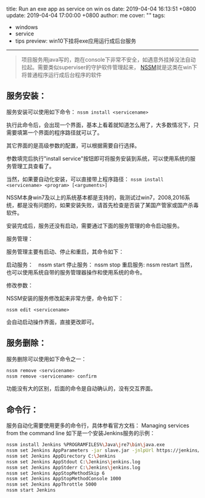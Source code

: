 title: Run an exe app as service on win os
date: 2019-04-04 16:13:51 +0800
update: 2019-04-04 17:00:00 +0800
author: me
cover: ""
tags:
  - windows
  - service
  - tips
preview: win10下挂将exe应用运行成后台服务
---

> 项目服务用java写的，跑在console下非常不安全，如遇意外挂掉没法自动拉起。需要类似superviser的守护软件管理起来，
[NSSM](http://www.nssm.cc)就是这类在win下将普通程序运行成后台程序的软件

## 服务安装：

服务安装可以使用如下命令： `nssm install <servicename>`

执行此命令后，会出现一个界面，基本上看着就知道怎么用了，大多数情况下，只需要填第一个界面的程序路径就可以了。

其它界面的是高级参数的配置，可以根据需要自行选择。

参数填完后执行"install service"按钮即可将服务安装到系统，可以使用系统的服务管理工具查看了。

当然，如果要自动化安装，可以直接带上程序路径： `nssm install <servicename> <program> [<arguments>]`

NSSM本身win7及以上的系统基本都是支持的，我测试过win7，2008,2016系统，都是没有问题的，如果安装失败，请首先检查是否装了某国产管家或国产杀毒软件。

安装完成后，服务还没有启动，需要通过下面的服务管理的命令启动服务。

服务管理：

服务管理主要有启动、停止和重启，其命令如下：

启动服务：　nssm start <servicename>
停止服务： nssm stop <servicename>
重启服务:    nssm restart <servicename>
当然，也可以使用系统自带的服务管理器操作和使用系统的命令。

修改参数：

NSSM安装的服务修改起来非常方便，命令如下：

`nssm edit <servicename>`

会自动启动操作界面，直接更改即可。

## 服务删除：

服务删除可以使用如下命令之一：

```bash
nssm remove <servicename>
nssm remove <servicename> confirm
```

功能没有大的区别，后面的命令是自动确认的，没有交互界面。

## 命令行：

服务自动化需要使用更多的命令行，具体参看官方文档： Managing services from the command line
如下是一个安装Jenkins服务的示例：

```bash
nssm install Jenkins %PROGRAMFILES%\Java\jre7\bin\java.exe
nssm set Jenkins AppParameters -jar slave.jar -jnlpUrl https://jenkins/computer/%COMPUTERNAME%/slave-agent.jnlp -secret redacted
nssm set Jenkins AppDirectory C:\Jenkins
nssm set Jenkins AppStdout C:\Jenkins\jenkins.log
nssm set Jenkins AppStderr C:\Jenkins\jenkins.log
nssm set Jenkins AppStopMethodSkip 6
nssm set Jenkins AppStopMethodConsole 1000
nssm set Jenkins AppThrottle 5000
nssm start Jenkins
```
